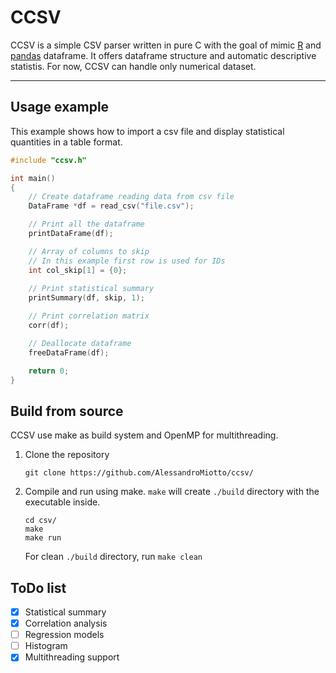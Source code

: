 # CCSV

CCSV is a simple CSV parser written in pure C with the goal of mimic [R](https://www.r-project.org/) and [pandas](https://pandas.pydata.org/) dataframe. It offers dataframe structure and automatic descriptive statistis. For now, CCSV can handle only numerical dataset.

---

Usage example
--------------
This example shows how to import a csv file and display statistical quantities in a table format.
```c
#include "ccsv.h"

int main()
{
    // Create dataframe reading data from csv file
    DataFrame *df = read_csv("file.csv");

    // Print all the dataframe
    printDataFrame(df);

    // Array of columns to skip
    // In this example first row is used for IDs
    int col_skip[1] = {0};
    
    // Print statistical summary
    printSummary(df, skip, 1);

    // Print correlation matrix
    corr(df);

    // Deallocate dataframe
    freeDataFrame(df);

    return 0;
}
```

Build from source
--------------
CCSV use make as build system and OpenMP for multithreading. 

1. Clone the repository 
    ```
    git clone https://github.com/AlessandroMiotto/ccsv/
    ```
2. Compile and run using make. `make` will create `./build` directory with the executable inside.
    ```
    cd csv/
    make
    make run
    ```
    For clean `./build` directory, run `make clean`

ToDo list
--------------
- [x] Statistical summary
- [x] Correlation analysis
- [ ] Regression models
- [ ] Histogram
- [x] Multithreading support
